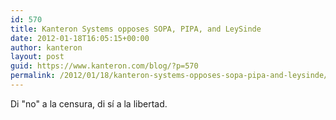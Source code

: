 ```yaml
---
id: 570
title: Kanteron Systems opposes SOPA, PIPA, and LeySinde
date: 2012-01-18T16:05:15+00:00
author: kanteron
layout: post
guid: https://www.kanteron.com/blog/?p=570
permalink: /2012/01/18/kanteron-systems-opposes-sopa-pipa-and-leysinde/
---
```

Di "no" a la censura, di sí a la libertad.